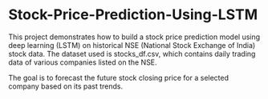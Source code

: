 # Stock-Price-Prediction-Using-LSTM
This project demonstrates how to build a stock price prediction model using deep learning (LSTM) on historical NSE (National Stock Exchange of India) stock data. The dataset used is stocks_df.csv, which contains daily trading data of various companies listed on the NSE.

The goal is to forecast the future stock closing price for a selected company based on its past trends.
